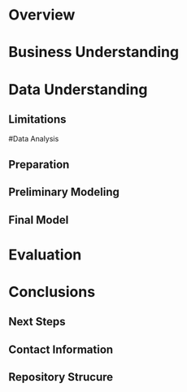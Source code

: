 # Overview
# Business Understanding
# Data Understanding
## Limitations
#Data Analysis
## Preparation
## Preliminary Modeling
## Final Model
# Evaluation
# Conclusions
## Next Steps
## Contact Information
## Repository Strucure
